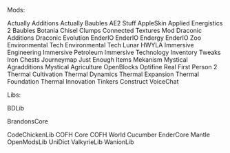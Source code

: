 Mods:

Actually Additions
Actually Baubles
AE2 Stuff
AppleSkin
Applied Energistics 2
Baubles
Botania
Chisel
Clumps
Connected Textures Mod
Draconic Additions
Draconic Evolution
EnderIO
EnderIO Endergy
EnderIO Zoo
Environmental Tech
Environmental Tech Lunar
HWYLA
Immersive Engineering
Immersive Petroleum
Immersive Technology
Inventory Tweaks
Iron Chests
Journeymap
Just Enough Items
Mekanism
Mystical Agradditions
Mystical Agriculture
OpenBlocks
Optifine
Real First Person 2
Thermal Cultivation
Thermal Dynamics
Thermal Expansion
Thermal Foundation
Thermal Innovation
Tinkers Construct
VoiceChat

Libs:

BDLib

BrandonsCore

CodeChickenLib
COFH Core
COFH World
Cucumber
EnderCore
Mantle
OpenModsLib
UniDict
ValkyrieLib
WanionLib
